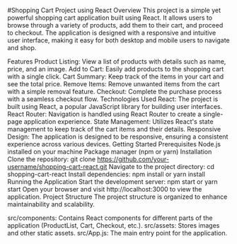 
#Shopping Cart Project using React
Overview
This project is a simple yet powerful shopping cart application built using React. It allows users to browse through a variety of products, 
add them to their cart, and proceed to checkout. The application is designed with a responsive and intuitive user interface, making it easy for 
both desktop and mobile users to navigate and shop.

Features
Product Listing: View a list of products with details such as name, price, and an image.
Add to Cart: Easily add products to the shopping cart with a single click.
Cart Summary: Keep track of the items in your cart and see the total price.
Remove Items: Remove unwanted items from the cart with a simple removal feature.
Checkout: Complete the purchase process with a seamless checkout flow.
Technologies Used
React: The project is built using React, a popular JavaScript library for building user interfaces.
React Router: Navigation is handled using React Router to create a single-page application experience.
State Management: Utilizes React's state management to keep track of the cart items and their details.
Responsive Design: The application is designed to be responsive, ensuring a consistent experience across various devices.
Getting Started
Prerequisites
Node.js installed on your machine
Package manager (npm or yarn)
Installation
Clone the repository: git clone https://github.com/your-username/shopping-cart-react.git
Navigate to the project directory: cd shopping-cart-react
Install dependencies: npm install or yarn install
Running the Application
Start the development server: npm start or yarn start
Open your browser and visit http://localhost:3000 to view the application.
Project Structure
The project structure is organized to enhance maintainability and scalability.

src/components: Contains React components for different parts of the application (ProductList, Cart, Checkout, etc.).
src/assets: Stores images and other static assets.
src/App.js: The main entry point for the application.
